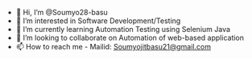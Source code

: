 - 👋 Hi, I’m @Soumyo28-basu
- 👀 I’m interested in Software Development/Testing
- 🌱 I’m currently learning Automation Testing using Selenium Java
- 💞️ I’m looking to collaborate on Automation of web-based application
- 📫 How to reach me - Mailid: Soumyojitbasu21@gmail.com

<!---
Soumyo28-basu/Soumyo28-basu is a ✨ special ✨ repository because its `README.md` (this file) appears on your GitHub profile.
You can click the Preview link to take a look at your changes.
--->
